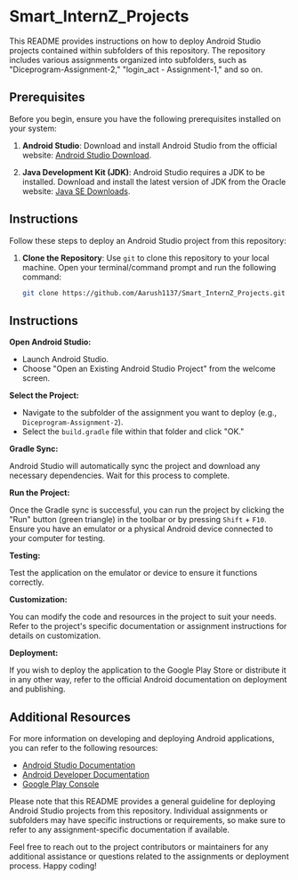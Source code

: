 # Smart_InternZ_Projects
This README provides instructions on how to deploy Android Studio projects contained within subfolders of this repository. The repository includes various assignments organized into subfolders, such as "Diceprogram-Assignment-2," "login_act - Assignment-1," and so on.

## Prerequisites

Before you begin, ensure you have the following prerequisites installed on your system:

1. **Android Studio**: Download and install Android Studio from the official website: [Android Studio Download](https://developer.android.com/studio).

2. **Java Development Kit (JDK)**: Android Studio requires a JDK to be installed. Download and install the latest version of JDK from the Oracle website: [Java SE Downloads](https://www.oracle.com/java/technologies/javase-downloads.html).

## Instructions

Follow these steps to deploy an Android Studio project from this repository:

1. **Clone the Repository**: Use `git` to clone this repository to your local machine. Open your terminal/command prompt and run the following command:

   ```bash
   git clone https://github.com/Aarush1137/Smart_InternZ_Projects.git
## Instructions

**Open Android Studio:**

- Launch Android Studio.
- Choose "Open an Existing Android Studio Project" from the welcome screen.

**Select the Project:**

- Navigate to the subfolder of the assignment you want to deploy (e.g., `Diceprogram-Assignment-2`).
- Select the `build.gradle` file within that folder and click "OK."

**Gradle Sync:**

Android Studio will automatically sync the project and download any necessary dependencies. Wait for this process to complete.

**Run the Project:**

Once the Gradle sync is successful, you can run the project by clicking the "Run" button (green triangle) in the toolbar or by pressing `Shift` + `F10`. Ensure you have an emulator or a physical Android device connected to your computer for testing.

**Testing:**

Test the application on the emulator or device to ensure it functions correctly.

**Customization:**

You can modify the code and resources in the project to suit your needs. Refer to the project's specific documentation or assignment instructions for details on customization.

**Deployment:**

If you wish to deploy the application to the Google Play Store or distribute it in any other way, refer to the official Android documentation on deployment and publishing.

## Additional Resources

For more information on developing and deploying Android applications, you can refer to the following resources:

- [Android Studio Documentation](https://developer.android.com/studio/intro)
- [Android Developer Documentation](https://developer.android.com/guide)
- [Google Play Console](https://play.google.com/console/)

Please note that this README provides a general guideline for deploying Android Studio projects from this repository. Individual assignments or subfolders may have specific instructions or requirements, so make sure to refer to any assignment-specific documentation if available.

Feel free to reach out to the project contributors or maintainers for any additional assistance or questions related to the assignments or deployment process. Happy coding!
